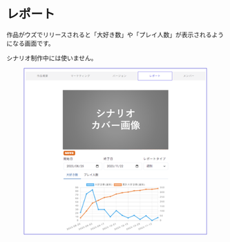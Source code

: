 # レポート

作品がウズでリリースされると「大好き数」や「プレイ人数」が表示されるようになる画面です。

シナリオ制作中には使いません。

<figure><img src="../.gitbook/assets/image (2) (1).png" alt=""><figcaption></figcaption></figure>
